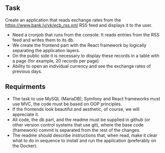 ## Task

Create an application that reads exchange rates from the https://www.bank.lv/vk/ecb_rss.xml RSS feed and displays it to the user.

- Need a cronjob that runs from the console. It reads entries from the RSS feed and writes them to its db.
- We create the frontend part with the React framework by logically separating the application layers.
- On the public side it is necessary to display these records in a table with a page (for example, 20 records per page)
- Ability to open an individual currency and see the exchange rates of previous days.

## Requirments

- The task to use MySQL (MariaDB), Symfony and React frameworks must use MVC, the code must be based on OOP principles.
- If the frontends look beautiful and aesthetic, of course, we will appreciate it.
- All code, the db part, and the readme must be supplied in github (or other version control systems that use git), where the base code (framework) commit is separated from the rest of the changes.
- The readme should describe instructions that, when read, make it clear what to do in sequence to install and run the application (preferably on the Docker).
